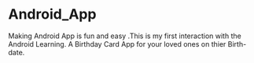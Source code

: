 # Android_App

Making Android App is fun and easy .This is my first interaction with the Android Learning.
A Birthday Card App for your loved ones on thier Birth-date.
